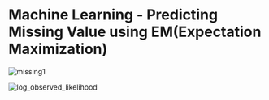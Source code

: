 # Machine Learning - Predicting Missing Value using EM(Expectation Maximization)

![missing1](https://user-images.githubusercontent.com/84564226/121764052-7974e380-cb5e-11eb-9fd5-96effc8292e5.jpeg)



![log_observed_likelihood](https://user-images.githubusercontent.com/84564226/122372073-fe586680-cf7d-11eb-97d2-be3c9edc5cd6.png)



